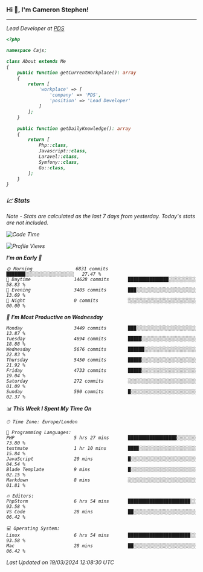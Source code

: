 ### Hi 👋, I'm Cameron Stephen!
<hr>
<p><em>Lead Developer at <a href="https://prindatasolutions.co.uk">PDS</a></p>


```php
<?php

namespace Cajs;

class About extends Me
{
    public function getCurrentWorkplace(): array
    {
        return [
            'workplace' => [
                'company' => 'PDS',
                'position' => 'Lead Developer'
            ]
        ];
    }

    public function getDailyKnowledge(): array
    {
        return [
            Php::class,
            Javascript::class,
            Laravel::class,
            Symfony::class,
            Go::class,
        ];
    }
}
```

### 📈 Stats
<p><em>Note - Stats are calculated as the last 7 days from yesterday. Today's stats are not included.</em></p>


<!--START_SECTION:waka-->
![Code Time](http://img.shields.io/badge/Code%20Time-3%2C740%20hrs%204%20mins-blue)

![Profile Views](http://img.shields.io/badge/Profile%20Views-0-blue)

**I'm an Early 🐤** 

```text
🌞 Morning                6831 commits        ███████░░░░░░░░░░░░░░░░░░   27.47 % 
🌆 Daytime                14628 commits       ███████████████░░░░░░░░░░   58.83 % 
🌃 Evening                3405 commits        ███░░░░░░░░░░░░░░░░░░░░░░   13.69 % 
🌙 Night                  0 commits           ░░░░░░░░░░░░░░░░░░░░░░░░░   00.00 % 
```
📅 **I'm Most Productive on Wednesday** 

```text
Monday                   3449 commits        ███░░░░░░░░░░░░░░░░░░░░░░   13.87 % 
Tuesday                  4694 commits        █████░░░░░░░░░░░░░░░░░░░░   18.88 % 
Wednesday                5676 commits        ██████░░░░░░░░░░░░░░░░░░░   22.83 % 
Thursday                 5450 commits        █████░░░░░░░░░░░░░░░░░░░░   21.92 % 
Friday                   4733 commits        █████░░░░░░░░░░░░░░░░░░░░   19.04 % 
Saturday                 272 commits         ░░░░░░░░░░░░░░░░░░░░░░░░░   01.09 % 
Sunday                   590 commits         █░░░░░░░░░░░░░░░░░░░░░░░░   02.37 % 
```


📊 **This Week I Spent My Time On** 

```text
🕑︎ Time Zone: Europe/London

💬 Programming Languages: 
PHP                      5 hrs 27 mins       ██████████████████░░░░░░░   73.80 % 
textmate                 1 hr 10 mins        ████░░░░░░░░░░░░░░░░░░░░░   15.84 % 
JavaScript               20 mins             █░░░░░░░░░░░░░░░░░░░░░░░░   04.54 % 
Blade Template           9 mins              █░░░░░░░░░░░░░░░░░░░░░░░░   02.15 % 
Markdown                 8 mins              ░░░░░░░░░░░░░░░░░░░░░░░░░   01.81 % 

🔥 Editors: 
PhpStorm                 6 hrs 54 mins       ███████████████████████░░   93.58 % 
VS Code                  28 mins             ██░░░░░░░░░░░░░░░░░░░░░░░   06.42 % 

💻 Operating System: 
Linux                    6 hrs 54 mins       ███████████████████████░░   93.58 % 
Mac                      28 mins             ██░░░░░░░░░░░░░░░░░░░░░░░   06.42 % 
```


 Last Updated on 19/03/2024 12:08:30 UTC
<!--END_SECTION:waka-->
